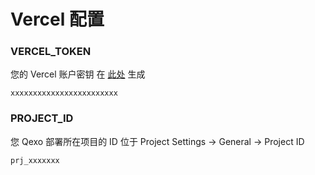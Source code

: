 # Vercel 配置
### VERCEL_TOKEN
您的 Vercel 账户密钥 在 [此处](https://vercel.com/account/tokens) 生成
```
xxxxxxxxxxxxxxxxxxxxxxxx
```
### PROJECT_ID
您 Qexo 部署所在项目的 ID 
位于 Project Settings -> General -> Project ID
```
prj_xxxxxxx
```